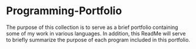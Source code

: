 # Programming-Portfolio
The purpose of this collection is to serve as a brief portfolio containing some of my work in various languages. In addition, this ReadMe will serve to briefly summarize the purpose of each program included in this portfolio.
